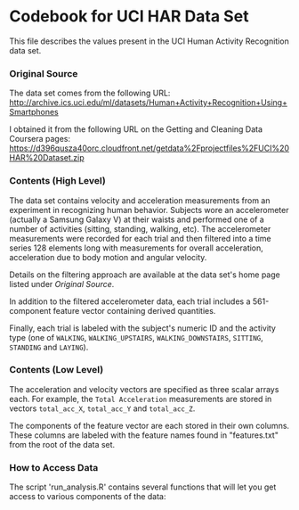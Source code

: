 Codebook for UCI HAR Data Set
=============================

This file describes the values present in the UCI Human Activity
Recognition data set.

### Original Source

The data set comes from the following URL:
   http://archive.ics.uci.edu/ml/datasets/Human+Activity+Recognition+Using+Smartphones

I obtained it from the following URL on the Getting and Cleaning Data Coursera pages:
   https://d396qusza40orc.cloudfront.net/getdata%2Fprojectfiles%2FUCI%20HAR%20Dataset.zip

### Contents (High Level)

The data set contains velocity and acceleration measurements from an
experiment in recognizing human behavior.  Subjects wore an
accelerometer (actually a Samsung Galaxy V) at their waists and
performed one of a number of activities (sitting, standing, walking,
etc).  The accelerometer measurements were recorded for each trial and
then filtered into a time series 128 elements long with measurements
for overall acceleration, acceleration due to body motion and angular
velocity.

Details on the filtering approach are available at the data set's home
page listed under _Original Source_.

In addition to the filtered accelerometer data, each trial includes a
561-component feature vector containing derived quantities.

Finally, each trial is labeled with the subject's numeric ID and the
activity type (one of `WALKING`, `WALKING_UPSTAIRS`,
`WALKING_DOWNSTAIRS`, `SITTING`, `STANDING` and `LAYING`).

### Contents (Low Level)

The acceleration and velocity vectors are specified as three scalar
arrays each.  For example, the `Total Acceleration` measurements are
stored in vectors `total_acc_X`, `total_acc_Y` and `total_acc_Z`.

The components of the feature vector are each stored in their own
columns.  These columns are labeled with the feature names found in
"features.txt" from the root of the data set.

### How to Access Data

The script 'run_analysis.R' contains several functions that will let
you get access to various components of the data:

